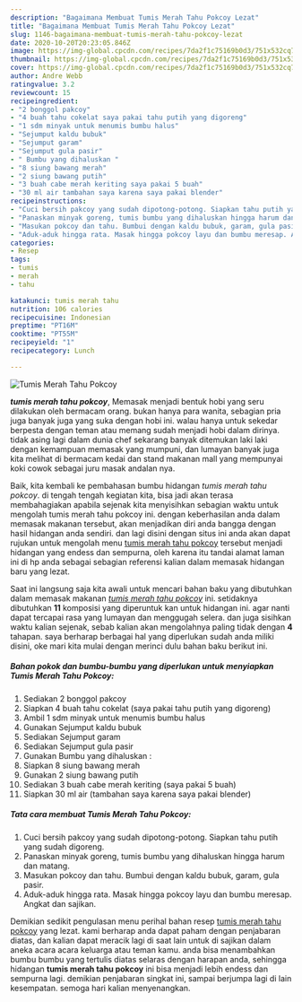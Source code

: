 ```yaml
---
description: "Bagaimana Membuat Tumis Merah Tahu Pokcoy Lezat"
title: "Bagaimana Membuat Tumis Merah Tahu Pokcoy Lezat"
slug: 1146-bagaimana-membuat-tumis-merah-tahu-pokcoy-lezat
date: 2020-10-20T20:23:05.846Z
image: https://img-global.cpcdn.com/recipes/7da2f1c75169b0d3/751x532cq70/tumis-merah-tahu-pokcoy-foto-resep-utama.jpg
thumbnail: https://img-global.cpcdn.com/recipes/7da2f1c75169b0d3/751x532cq70/tumis-merah-tahu-pokcoy-foto-resep-utama.jpg
cover: https://img-global.cpcdn.com/recipes/7da2f1c75169b0d3/751x532cq70/tumis-merah-tahu-pokcoy-foto-resep-utama.jpg
author: Andre Webb
ratingvalue: 3.2
reviewcount: 15
recipeingredient:
- "2 bonggol pakcoy"
- "4 buah tahu cokelat saya pakai tahu putih yang digoreng"
- "1 sdm minyak untuk menumis bumbu halus"
- "Sejumput kaldu bubuk"
- "Sejumput garam"
- "Sejumput gula pasir"
- " Bumbu yang dihaluskan "
- "8 siung bawang merah"
- "2 siung bawang putih"
- "3 buah cabe merah keriting saya pakai 5 buah"
- "30 ml air tambahan saya karena saya pakai blender"
recipeinstructions:
- "Cuci bersih pakcoy yang sudah dipotong-potong. Siapkan tahu putih yang sudah digoreng."
- "Panaskan minyak goreng, tumis bumbu yang dihaluskan hingga harum dan matang."
- "Masukan pokcoy dan tahu. Bumbui dengan kaldu bubuk, garam, gula pasir."
- "Aduk-aduk hingga rata. Masak hingga pokcoy layu dan bumbu meresap. Angkat dan sajikan."
categories:
- Resep
tags:
- tumis
- merah
- tahu

katakunci: tumis merah tahu 
nutrition: 106 calories
recipecuisine: Indonesian
preptime: "PT16M"
cooktime: "PT55M"
recipeyield: "1"
recipecategory: Lunch

---
```



![Tumis Merah Tahu Pokcoy](https://img-global.cpcdn.com/recipes/7da2f1c75169b0d3/751x532cq70/tumis-merah-tahu-pokcoy-foto-resep-utama.jpg)

<b><i>tumis merah tahu pokcoy</i></b>, Memasak menjadi bentuk hobi yang seru dilakukan oleh bermacam orang. bukan hanya para wanita, sebagian pria juga banyak juga yang suka dengan hobi ini. walau hanya untuk sekedar berpesta dengan teman atau memang sudah menjadi hobi dalam dirinya. tidak asing lagi dalam dunia chef sekarang banyak ditemukan laki laki dengan kemampuan memasak yang mumpuni, dan lumayan banyak juga kita melihat di bermacam kedai dan stand makanan mall yang mempunyai koki cowok sebagai juru masak andalan nya.



Baik, kita kembali ke pembahasan bumbu hidangan <i>tumis merah tahu pokcoy</i>. di tengah tengah kegiatan kita, bisa jadi akan terasa membahagiakan apabila sejenak kita menyisihkan sebagian waktu untuk mengolah tumis merah tahu pokcoy ini. dengan keberhasilan anda dalam memasak makanan tersebut, akan menjadikan diri anda bangga dengan hasil hidangan anda sendiri. dan lagi disini dengan situs ini anda akan dapat rujukan untuk mengolah menu <u>tumis merah tahu pokcoy</u> tersebut menjadi hidangan yang endess dan sempurna, oleh karena itu tandai alamat laman ini di hp anda sebagai sebagian referensi kalian dalam memasak hidangan baru yang lezat.


Saat ini langsung saja kita awali untuk mencari bahan baku yang dibutuhkan dalam memasak makanan <u><i>tumis merah tahu pokcoy</i></u> ini. setidaknya dibutuhkan <b>11</b> komposisi yang diperuntuk kan untuk hidangan ini. agar nanti dapat tercapai rasa yang lumayan dan menggugah selera. dan juga sisihkan waktu kalian sejenak, sebab kalian akan mengolahnya paling tidak dengan <b>4</b> tahapan. saya berharap berbagai hal yang diperlukan sudah anda miliki disini, oke mari kita mulai dengan merinci dulu bahan baku berikut ini.

<!--inarticleads1-->

##### Bahan pokok dan bumbu-bumbu yang diperlukan untuk menyiapkan Tumis Merah Tahu Pokcoy:

1. Sediakan 2 bonggol pakcoy
1. Siapkan 4 buah tahu cokelat (saya pakai tahu putih yang digoreng)
1. Ambil 1 sdm minyak untuk menumis bumbu halus
1. Gunakan Sejumput kaldu bubuk
1. Sediakan Sejumput garam
1. Sediakan Sejumput gula pasir
1. Gunakan  Bumbu yang dihaluskan :
1. Siapkan 8 siung bawang merah
1. Gunakan 2 siung bawang putih
1. Sediakan 3 buah cabe merah keriting (saya pakai 5 buah)
1. Siapkan 30 ml air (tambahan saya karena saya pakai blender)




<!--inarticleads2-->

##### Tata cara membuat Tumis Merah Tahu Pokcoy:

1. Cuci bersih pakcoy yang sudah dipotong-potong. Siapkan tahu putih yang sudah digoreng.
1. Panaskan minyak goreng, tumis bumbu yang dihaluskan hingga harum dan matang.
1. Masukan pokcoy dan tahu. Bumbui dengan kaldu bubuk, garam, gula pasir.
1. Aduk-aduk hingga rata. Masak hingga pokcoy layu dan bumbu meresap. Angkat dan sajikan.




Demikian sedikit pengulasan menu perihal bahan resep <u>tumis merah tahu pokcoy</u> yang lezat. kami berharap anda dapat paham dengan penjabaran diatas, dan kalian dapat meracik lagi di saat lain untuk di sajikan dalam aneka acara acara keluarga atau teman kamu. anda bisa menambahkan bumbu bumbu yang tertulis diatas selaras dengan harapan anda, sehingga hidangan <b>tumis merah tahu pokcoy</b> ini bisa menjadi lebih endess dan sempurna lagi. demikian penjabaran singkat ini, sampai berjumpa lagi di lain kesempatan. semoga hari kalian menyenangkan.
